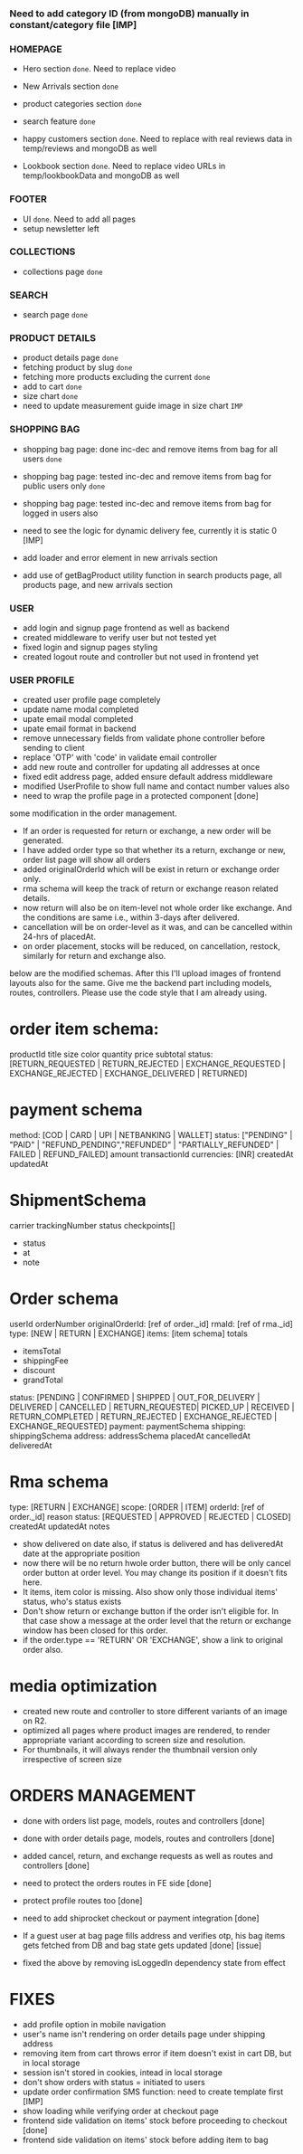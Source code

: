 ### Need to add category ID (from mongoDB) manually in constant/category file [IMP] ###

### HOMEPAGE ###
  - Hero section `done`. Need to replace video
  - New Arrivals section `done`
  - product categories section `done`
  - search feature `done`

  - happy customers section `done`. Need to replace with real reviews data in temp/reviews and mongoDB as well

  - Lookbook section `done`. Need to replace video URLs in temp/lookbookData and mongoDB as well

### FOOTER ###
  - UI `done`. Need to add all pages 
  - setup newsletter left
  
### COLLECTIONS ###
  - collections page `done`

### SEARCH ###
  - search page `done`

### PRODUCT DETAILS ###
  - product details page `done`
  - fetching product by slug `done`
  - fetching more products excluding the current `done`
  - add to cart `done`
  - size chart `done`
  - need to update measurement guide image in size chart `IMP` 

### SHOPPING BAG ###
  - shopping bag page: done inc-dec and remove items from bag for all users `done`
  - shopping bag page: tested inc-dec and remove items from bag for public users only `done`
  - shopping bag page: tested inc-dec and remove items from bag for logged in users also
  - need to see the logic for dynamic delivery fee, currently it is static 0 [IMP]


- add loader and error element in new arrivals section
- add use of getBagProduct utility function in search products page, all products page, and new arrivals section

### USER ###
- add login and signup page frontend as well as backend
- created middleware to verify user but not tested yet
- fixed login and signup pages styling
- created logout route and controller but not used in frontend yet

### USER PROFILE ###
- created user profile page completely
- update name modal completed
- upate email modal completed
- upate email format in backend
- remove unnecessary fields from validate phone controller before sending to client
- replace 'OTP' with 'code' in validate email controller
- add new route and controller for updating all addresses at once
- fixed edit address page, added ensure default address middleware
- modified UserProfile to show full name and contact number values also
- need to wrap the profile page in a protected component [done]


some modification in the order management.
- If an order is requested for return or exchange, a new order will be generated.
- I have added order type so that whether its a return, exchange or new, order list page will show all orders
- added originalOrderId which will be exist in return or exchange order only.
- rma schema will keep the track of return or exchange reason related details.
- now return will also be on item-level not whole order like exchange. And the conditions are same i.e., within 3-days after delivered.
- cancellation will be on order-level as it was, and can be cancelled within 24-hrs of placedAt.
- on order placement, stocks will be reduced, on cancellation, restock, similarly for return and exchange also.

below are the modified schemas. After this I'll upload images of frontend layouts also for the same.
Give me the backend part including models, routes, controllers. Please use the code style that I am already using.


# order item schema:
productId
title
size
color
quantity
price
subtotal
status: [RETURN_REQUESTED | RETURN_REJECTED | EXCHANGE_REQUESTED | EXCHANGE_REJECTED | EXCHANGE_DELIVERED | RETURNED]

# payment schema
method: [COD | CARD | UPI | NETBANKING | WALLET]
status: ["PENDING" | "PAID" | "REFUND_PENDING","REFUNDED" | "PARTIALLY_REFUNDED" | FAILED | REFUND_FAILED]
amount
transactionId
currencies: [INR]
createdAt
updatedAt

# ShipmentSchema
carrier
trackingNumber
status
checkpoints[]
 - status
 - at
 - note

# Order schema
userId
orderNumber
originalOrderId: [ref of order._id]
rmaId: [ref of rma._id]
type: [NEW | RETURN | EXCHANGE]
items: [item schema]
totals
 - itemsTotal
 - shippingFee
 - discount
 - grandTotal

status: [PENDING | CONFIRMED | SHIPPED | OUT_FOR_DELIVERY | DELIVERED | CANCELLED | RETURN_REQUESTED| PICKED_UP | RECEIVED | RETURN_COMPLETED | RETURN_REJECTED | EXCHANGE_REJECTED | EXCHANGE_REQUESTED]
payment: paymentSchema
shipping: shippingSchema
address: addressSchema
placedAt
cancelledAt
deliveredAt


# Rma schema
type: [RETURN | EXCHANGE]
scope: [ORDER | ITEM]
orderId: [ref of order._id]
reason
status: [REQUESTED | APPROVED | REJECTED | CLOSED]
createdAt
updatedAt
notes


- show delivered on date also, if status is delivered and has deliveredAt date at the appropriate position
- now there will be no return hwole order button, there will be only cancel order button at order level. You may change its position if it doesn't fits here.
- It items, item color is missing. Also show only those individual items' status, who's status exists
- Don't show return or exchange button if the order isn't eligible for. In that case show a message at the order level that the return or exchange window has been closed for this order.
- if the order.type == 'RETURN' OR 'EXCHANGE', show a link to original order also.


# media optimization
- created new route and controller to store different variants of an image on R2.
- optimized all pages where product images are rendered, to render appropriate variant according to screen size and resolution.
- For thumbnails, it will always render the thumbnail version only irrespective of screen size


# ORDERS MANAGEMENT
- done with orders list page, models, routes and controllers [done]
- done with order details page, models, routes and controllers [done]
- added cancel, return, and exchange requests as well as routes and controllers [done]
- need to protect the orders routes in FE side [done]
- protect profile routes too [done]

- need to add shiprocket checkout or payment integration [done]

- If a guest user at bag page fills address and verifies otp, his bag items gets fetched from DB and bag state gets updated [done] [issue]
- fixed the above by removing isLoggedIn dependency state from effect

# FIXES
- add profile option in mobile navigation
- user's name isn't rendering on order details page under shipping address
- removing item from cart throws error if item doesn't exist in cart DB, but in local storage
- session isn't stored in cookies, intead in local storage
- don't show orders with status = initiated to users
- update order confirmation SMS function: need to create template first [IMP]
- show loading while verifying order at checkout page
- frontend side validation on items' stock before proceeding to checkout [done]
- frontend side validation on items' stock before adding item to bag
